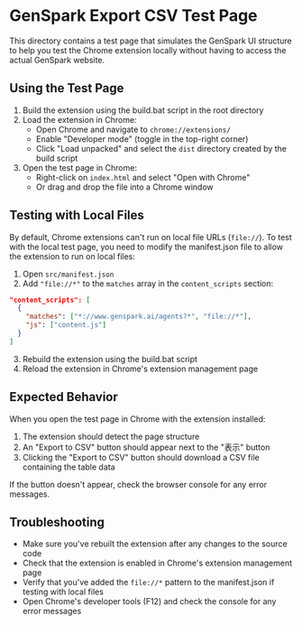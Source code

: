 # GenSpark Export CSV Test Page

This directory contains a test page that simulates the GenSpark UI structure to help you test the Chrome extension locally without having to access the actual GenSpark website.

## Using the Test Page

1. Build the extension using the build.bat script in the root directory
2. Load the extension in Chrome:
   - Open Chrome and navigate to `chrome://extensions/`
   - Enable "Developer mode" (toggle in the top-right corner)
   - Click "Load unpacked" and select the `dist` directory created by the build script
3. Open the test page in Chrome:
   - Right-click on `index.html` and select "Open with Chrome"
   - Or drag and drop the file into a Chrome window

## Testing with Local Files

By default, Chrome extensions can't run on local file URLs (`file://`). To test with the local test page, you need to modify the manifest.json file to allow the extension to run on local files:

1. Open `src/manifest.json`
2. Add `"file://*"` to the `matches` array in the `content_scripts` section:

```json
"content_scripts": [
  {
    "matches": ["*://www.genspark.ai/agents?*", "file://*"],
    "js": ["content.js"]
  }
]
```

3. Rebuild the extension using the build.bat script
4. Reload the extension in Chrome's extension management page

## Expected Behavior

When you open the test page in Chrome with the extension installed:

1. The extension should detect the page structure
2. An "Export to CSV" button should appear next to the "表示" button
3. Clicking the "Export to CSV" button should download a CSV file containing the table data

If the button doesn't appear, check the browser console for any error messages.

## Troubleshooting

- Make sure you've rebuilt the extension after any changes to the source code
- Check that the extension is enabled in Chrome's extension management page
- Verify that you've added the `file://*` pattern to the manifest.json if testing with local files
- Open Chrome's developer tools (F12) and check the console for any error messages